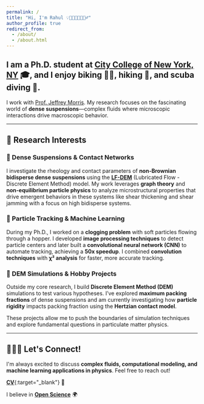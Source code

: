 ```yaml
---
permalink: /
title: "Hi, I'm Rahul 💡🧑🏻‍💻🤿🏄🏻‍♂️"  
author_profile: true
redirect_from: 
  - /about/
  - /about.html
---
```


## I am a Ph.D. student at [City College of New York, NY](https://www.ccny.cuny.edu/engineering) 🎓, and I enjoy biking 🚴🏼, hiking 🗻, and scuba diving 🐠.


I work with [Prof. Jeffrey Morris](https://www.ccny.cuny.edu/profiles/jeff-morris). My research focuses on the fascinating world of **dense suspensions**—complex fluids where microscopic interactions drive macroscopic behavior.

---

## 🔬 Research Interests  

### **🔹 Dense Suspensions & Contact Networks**  
I investigate the rheology and contact parameters of **non-Brownian bidisperse dense suspensions** using the [**LF-DEM**](https://github.com/ryseto/LF_DEM) (Lubricated Flow - Discrete Element Method) model. My work leverages **graph theory** and **non-equilibrium particle physics** to analyze microstructural properties that drive emergent behaviors in these systems like shear thickening and shear jamming with a focus on high bidisperse systems.

### **🔹 Particle Tracking & Machine Learning**  
During my Ph.D., I worked on a **clogging problem** with soft particles flowing through a hopper. I developed **image processing techniques** to detect particle centers and later built a **convolutional neural network (CNN)** to automate tracking, achieving a **50x speedup**. I combined **convolution techniques** with **χ² analysis** for faster, more accurate tracking.

### **🔹 DEM Simulations & Hobby Projects**  
Outside my core research, I build **Discrete Element Method (DEM)** simulations to test various hypotheses. I’ve explored **maximum packing fractions** of dense suspensions and am currently investigating how **particle rigidity** impacts packing fraction using the **Hertzian contact model**.

These projects allow me to push the boundaries of simulation techniques and explore fundamental questions in particulate matter physics.  

---

## 🧑🏻‍💻 Let's Connect!  
I'm always excited to discuss **complex fluids, computational modeling, and machine learning applications in physics**. Feel free to reach out!


[**CV**](assets/rahul_cv.pdf){:target="_blank"} 📄

I believe in [**Open Science**](https://en.wikipedia.org/wiki/Open_science) 🌍